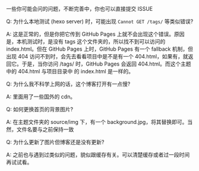 一些你可能会问的问题，不断完善中，你也可以直接提交 ISSUE

Q: 为什么本地测试 (hexo server) 时，可能出现 `Cannot GET /tags/` 等类似错误?



A: 这是正常的，但是你把它传到 GitHub Pages 上就不会出现这个错误。原因是，本机测试时，是没有 tags 这个文件夹的，所以找不到可以访问的 index.html。但在 GitHub Pages 上时，GitHub Pages 有一个 fallback 机制，但出现 404 访问不到时，会先去看看项目中是不是有一个 404.html，如果有，就返回它。于是，当你访问 /tags/ 时，GitHub Pages 会返回 404.html。而这个主题中的 404.html 与项目目录中 的 index.html 是一样的。

Q: 为什么我不科学上网的话，这个博客打开有一点慢?

A: 里面用了一些国外的 cdn。


Q: 如何更换首页的背景图片?

A: 在主题文件夹的 source/img 下，有一个 background.jpg，将其替换即可。当然，文件名要与之前保持一致


Q: 为什么更新了图片但博客还是没有更新?

A: 之前也与遇到过类似的问题，貌似跟缓存有关。可以清楚缓存或者过一段时间再试试看。
